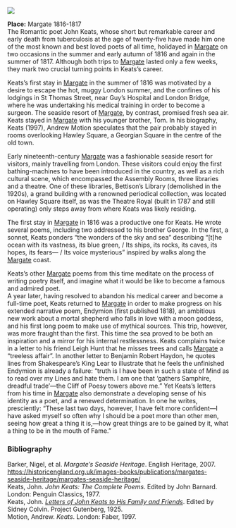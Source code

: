 <a href="https://dev.visual-essays.app"><img src="https://dev-visual-essays.netlify.app/images/ve-button.png"></a> 

<param ve-config title="John Keats (1795-1821)" author="Dr Sophie Baldock" layout="vtl" banner="/images/banners/19c.jpg">

**Place:** Margate 1816-1817   
The Romantic poet John Keats, whose short but remarkable career and early death from tuberculosis at the age of twenty-five have made him one of the most known and best loved poets of all time, holidayed in [Margate](/dickens/19c-margate) on two occasions in the summer and early autumn of 1816 and again in the summer of 1817. Although both trips to [Margate](/dickens/19c-margate) lasted only a few weeks, they mark two crucial turning points in Keats’s career.
<param ve-image url="https://upload.wikimedia.org/wikipedia/commons/c/cd/John_Keats%2C_portrait_by_Joseph_Severn.jpg" label="Joseph Severn" attribution="Public domain, via Wikimedia Commons">

Keats’s first stay in [Margate](dickens/19c-margate) in the summer of 1816 was motivated by a desire to escape the hot, muggy London summer, and the confines of his lodgings in St Thomas Street, near Guy’s Hospital and London Bridge, where he was undertaking his medical training in order to become a surgeon. The seaside resort of [Margate]( /dickens/19c-margate), by contrast, promised fresh sea air. Keats stayed in [Margate]( /dickens/19c-margate) with his younger brother, Tom. In his biography, Keats (1997), Andrew Motion speculates that the pair probably stayed in rooms overlooking Hawley Square, a Georgian Square in the centre of the old town. 
<param ve-image url="https://upload.wikimedia.org/wikipedia/commons/0/07/John_Keats_at_Guy%27s_Hospital%2C_London_%2812375849294%29.jpg" label="John Keats at Guy's Hospital by Stuart Williamson (2007)" attribution="under_volcano from Canada, CC BY-SA 2.0, via Wikimedia Commons">

Early nineteenth-century [Margate]( /dickens/19c-margate) was a fashionable seaside resort for visitors, mainly travelling from London. These visitors could enjoy the first bathing-machines to have been introduced in the country, as well as a rich cultural scene, which encompassed the Assembly Rooms, three libraries and a theatre. One of these libraries, Bettison’s Library (demolished in the 1920s), a grand building with a renowned periodical collection, was located on Hawley Square itself, as was the Theatre Royal (built in 1787 and still operating) only steps away from where Keats was likely residing.
<param ve-image url="images/bettisonslibrary.jpg" label="Bettison's Library, Hawley Square, Margate, 1820">

The first stay in [Margate](dickens/19c-margate) in 1816 was a productive one for Keats. He wrote several poems, including two addressed to his brother George. In the first, a sonnet, Keats ponders “the wonders of the sky and sea” describing “[t]he ocean with its vastness, its blue green, / Its ships, its rocks, its caves, its hopes, its fears— / Its voice mysterious” inspired by walks along the [Margate](dickens/19c-margate) coast. 
<param ve-image url="https://upload.wikimedia.org/wikipedia/commons/c/cb/Joseph_Mallord_William_Turner_%281775-1851%29_-_Margate_-_T03876_-_Tate.jpg" label="Margate, 1808, J. M. W. Turner" attribution="Public domain, via Wikimedia Commons">

Keats’s other [Margate](dickens/19c-margate) poems from this time meditate on the process of writing poetry itself, and imagine what it would be like to become a famous and admired poet.   
A year later, having resolved to abandon his medical career and become a full-time poet, Keats returned to [Margate](/dickens/19c-margate) in order to make progress on his extended narrative poem, Endymion (first published 1818), an ambitious new work about a mortal shepherd who falls in love with a moon goddess, and his first long poem to make use of mythical sources. This trip, however, was more fraught than the first. This time the sea proved to be both an inspiration and a mirror for his internal restlessness. Keats complains twice in a letter to his friend Leigh Hunt that he misses trees and calls [Margate](/dickens/19c-margate) a “treeless affair”. In another letter to Benjamin Robert Haydon, he quotes lines from Shakespeare’s King Lear to illustrate that he feels the unfinished Endymion is already a failure: “truth is I have been in such a state of Mind as to read over my Lines and hate them. I am one that ‘gathers Samphire, dreadful trade’—the Cliff of Poesy towers above me.” Yet Keats’s letters from his time in [Margate](/dickens/19c-margate) also demonstrate a developing sense of his identity as a poet, and a renewed determination. In one he writes, presciently: “These last two days, however, I have felt more confident—I have asked myself so often why I should be a poet more than other men, seeing how great a thing it is,—how great things are to be gained by it, what a thing to be in the mouth of Fame.”
<param ve-image url="https://upload.wikimedia.org/wikipedia/commons/7/7d/Joseph_Mallord_William_Turner_-_Margate_-_Google_Art_Project.jpg" label="Margate, J. M. W. Turner c.1822" attribution="Public domain, via Wikimedia Commons">


### Bibliography

Barker, Nigel, et al. _Margate’s Seaside Heritage_. English Heritage, 2007. https://historicengland.org.uk/images-books/publications/margates-seaside-heritage/margates-seaside-heritage/   
Keats, John. _John Keats: The Complete Poems_. Edited by John Barnard. London: Penguin Classics, 1977.   
Keats, John. [_Letters of John Keats to His Family and Friends_](http://www.gutenberg.org/ebooks/35698). Edited by Sidney Colvin. Project Gutenberg, 1925.   
Motion, Andrew. _Keats_. London: Faber, 1997.
<param ve image url="https://upload.wikimedia.org/wikipedia/commons/6/61/Keats19.jpg" label="Portrait of John Keats, August 1819"  attribution="Charles Brown (1787-1842), Public domain, via Wikimedia Commons">
